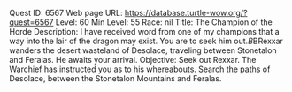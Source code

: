 Quest ID: 6567
Web page URL: https://database.turtle-wow.org/?quest=6567
Level: 60
Min Level: 55
Race: nil
Title: The Champion of the Horde
Description: I have received word from one of my champions that a way into the lair of the dragon may exist. You are to seek him out.$B$BRexxar wanders the desert wasteland of Desolace, traveling between Stonetalon and Feralas. He awaits your arrival.
Objective: Seek out Rexxar. The Warchief has instructed you as to his whereabouts. Search the paths of Desolace, between the Stonetalon Mountains and Feralas.
